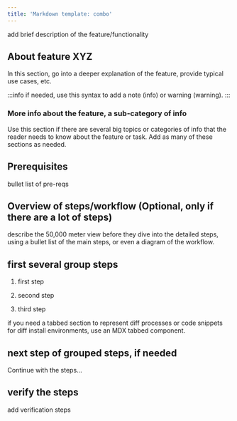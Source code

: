```yaml
---
title: 'Markdown template: combo'
---
```


add brief description of the feature/functionality

## About feature XYZ

In this section, go into a deeper explanation of the feature, provide typical use cases, etc.

:::info if needed, use this syntax to add a note (info) or warning (warning). :::

### More info about the feature, a sub-category of info

Use this section if there are several big topics or categories of info that the reader needs to know about the feature
or task. Add as many of these sections as needed.

## Prerequisites

bullet list of pre-reqs

## Overview of steps/workflow (Optional, only if there are a lot of steps)

describe the 50,000 meter view before they dive into the detailed steps, using a bullet list of the main steps, or even
a diagram of the workflow.

## first several group steps

1. first step

2. second step

3. third step

if you need a tabbed section to represent diff processes or code snippets for diff install environments, use an MDX
tabbed component.

## next step of grouped steps, if needed

Continue with the steps...

## verify the steps

add verification steps

